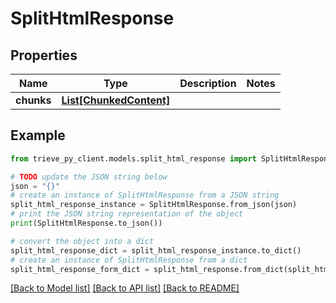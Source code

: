 # SplitHtmlResponse


## Properties

Name | Type | Description | Notes
------------ | ------------- | ------------- | -------------
**chunks** | [**List[ChunkedContent]**](ChunkedContent.md) |  | 

## Example

```python
from trieve_py_client.models.split_html_response import SplitHtmlResponse

# TODO update the JSON string below
json = "{}"
# create an instance of SplitHtmlResponse from a JSON string
split_html_response_instance = SplitHtmlResponse.from_json(json)
# print the JSON string representation of the object
print(SplitHtmlResponse.to_json())

# convert the object into a dict
split_html_response_dict = split_html_response_instance.to_dict()
# create an instance of SplitHtmlResponse from a dict
split_html_response_form_dict = split_html_response.from_dict(split_html_response_dict)
```
[[Back to Model list]](../README.md#documentation-for-models) [[Back to API list]](../README.md#documentation-for-api-endpoints) [[Back to README]](../README.md)


